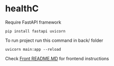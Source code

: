 # healthC
Require FastAPI framework
```shell
pip install fastapi uvicorn
```

To run project run this command in back/ folder
```shell
uvicorn main:app --reload
```

Check [Front README.MD](https://github.com/Igor4er/healthC/blob/main/frontend/README.md) for frontend instructions
